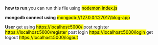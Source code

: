 <strong>how to run</strong> 
you can run this file using  <mark> nodemon index.js</mark>

<strong>mongodb connect using</strong> 
<mark>mongodb://127.0.0.1:27017/blog-app</mark>

<strong>User</strong>
get using <mark> https://localhost:5000/ </mark>
post register <mark> https://localhost:5000/register </mark>
post login <mark> https://localhost:5000/login </mark>
get logout <mark> https://localhost:5000/logout </mark>
